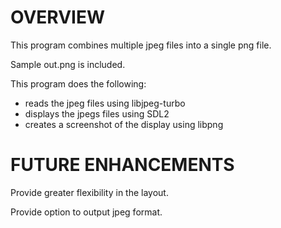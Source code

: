 # OVERVIEW

This program combines multiple jpeg files into a single png file.

Sample out.png is included.

This program does the following:
- reads the jpeg files using libjpeg-turbo
- displays the jpegs files using SDL2
- creates a screenshot of the display using libpng

# FUTURE ENHANCEMENTS

Provide greater flexibility in the layout.

Provide option to output jpeg format.

